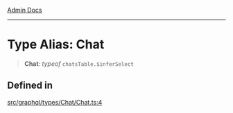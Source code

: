 [Admin Docs](/)

***

# Type Alias: Chat

> **Chat**: *typeof* `chatsTable.$inferSelect`

## Defined in

[src/graphql/types/Chat/Chat.ts:4](https://github.com/NishantSinghhhhh/talawa-api/blob/05ae6a4794762096d917a90a3af0db22b7c47392/src/graphql/types/Chat/Chat.ts#L4)
